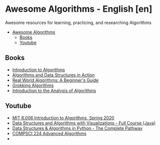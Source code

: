 # Awesome Algorithms - English [en]

Awesome resources for learning, practicing, and researching Algorithms

- [Awesome Algorithms](#awesome-algorithms)
  - [Books](#books)
  - [Youtube](#youtube)

## Books
* [Introduction to Algorithms](https://dl.ebooksworld.ir/books/Introduction.to.Algorithms.4th.Leiserson.Stein.Rivest.Cormen.MIT.Press.9780262046305.EBooksWorld.ir.pdf)
* [Algorithms and Data Structures in Action](https://www.manning.com/books/algorithms-and-data-structures-in-action)
* [Real World Algorithms: A Beginner's Guide](https://mitpress.mit.edu/books/real-world-algorithms)
* [Grokking Algorithms](https://www.manning.com/books/grokking-algorithms)
* [Introduction to the Analysis of Algorithms](https://www.amazon.com/Introduction-Analysis-Algorithms-2nd-Edition/dp/032190575X)

## Youtube
* [MIT 6.006 Introduction to Algorithms, Spring 2020](https://www.youtube.com/playlist?list=PLUl4u3cNGP63EdVPNLG3ToM6LaEUuStEY)
* [Data Structures and Algorithms with Visualizations - Full Course (Java)](https://www.youtube.com/watch?v=2ZLl8GAk1X4)
* [Data Structures & Algorithms in Python - The Complete Pathway](https://youtube.com/playlist?list=PLKYEe2WisBTFEr6laH5bR2J19j7sl5O8R)
* [COMPSCI 224 Advanced Algorithms](https://www.youtube.com/playlist?list=PL2SOU6wwxB0uP4rJgf5ayhHWgw7akUWSf)
* 
